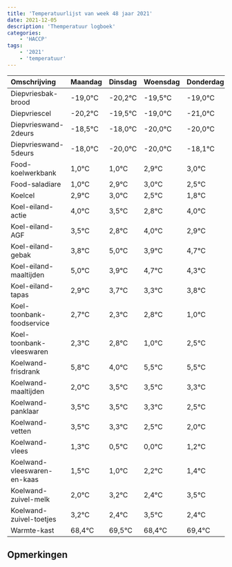 ```yaml
---
title: 'Temperatuurlijst van week 48 jaar 2021'
date: 2021-12-05
description: 'Themperatuur logboek'
categories:
    - 'HACCP'
tags:
    - '2021'
    - 'temperatuur'
---
```

|Omschrijving|Maandag|Dinsdag|Woensdag|Donderdag|Vrijdag|Zaterdag|Zondag|
|:---|:---|:---|:---|:---|:---|:---|:---|
|Diepvriesbak-brood|-19,0°C|-20,2°C|-19,5°C|-19,0°C|-21,0°C|-21,0°C|-19,1°C|
|Diepvriescel|-20,2°C|-19,5°C|-19,0°C|-21,0°C|-21,0°C|-19,1°C|-19,0°C|
|Diepvrieswand-2deurs|-18,5°C|-18,0°C|-20,0°C|-20,0°C|-18,1°C|-18,0°C|-18,5°C|
|Diepvrieswand-5deurs|-18,0°C|-20,0°C|-20,0°C|-18,1°C|-18,0°C|-18,5°C|-19,2°C|
|Food-koelwerkbank|1,0°C|1,0°C|2,9°C|3,0°C|2,5°C|1,8°C|3,0°C|
|Food-saladiare|1,0°C|2,9°C|3,0°C|2,5°C|1,8°C|3,0°C|1,9°C|
|Koelcel|2,9°C|3,0°C|2,5°C|1,8°C|3,0°C|1,9°C|2,7°C|
|Koel-eiland-actie|4,0°C|3,5°C|2,8°C|4,0°C|2,9°C|3,7°C|3,3°C|
|Koel-eiland-AGF|3,5°C|2,8°C|4,0°C|2,9°C|3,7°C|3,3°C|3,8°C|
|Koel-eiland-gebak|3,8°C|5,0°C|3,9°C|4,7°C|4,3°C|4,8°C|3,0°C|
|Koel-eiland-maaltijden|5,0°C|3,9°C|4,7°C|4,3°C|4,8°C|3,0°C|4,5°C|
|Koel-eiland-tapas|2,9°C|3,7°C|3,3°C|3,8°C|2,0°C|3,5°C|3,5°C|
|Koel-toonbank-foodservice|2,7°C|2,3°C|2,8°C|1,0°C|2,5°C|2,5°C|2,3°C|
|Koel-toonbank-vleeswaren|2,3°C|2,8°C|1,0°C|2,5°C|2,5°C|2,3°C|1,5°C|
|Koelwand-frisdrank|5,8°C|4,0°C|5,5°C|5,5°C|5,3°C|4,5°C|4,0°C|
|Koelwand-maaltijden|2,0°C|3,5°C|3,5°C|3,3°C|2,5°C|2,0°C|3,2°C|
|Koelwand-panklaar|3,5°C|3,5°C|3,3°C|2,5°C|2,0°C|3,2°C|2,4°C|
|Koelwand-vetten|3,5°C|3,3°C|2,5°C|2,0°C|3,2°C|2,4°C|3,5°C|
|Koelwand-vlees|1,3°C|0,5°C|0,0°C|1,2°C|0,4°C|1,5°C|0,4°C|
|Koelwand-vleeswaren-en-kaas|1,5°C|1,0°C|2,2°C|1,4°C|2,5°C|1,4°C|2,4°C|
|Koelwand-zuivel-melk|2,0°C|3,2°C|2,4°C|3,5°C|2,4°C|3,4°C|2,0°C|
|Koelwand-zuivel-toetjes|3,2°C|2,4°C|3,5°C|2,4°C|3,4°C|2,0°C|2,9°C|
|Warmte-kast|68,4°C|69,5°C|68,4°C|69,4°C|68,0°C|68,9°C|69,3°C|

## Opmerkingen


